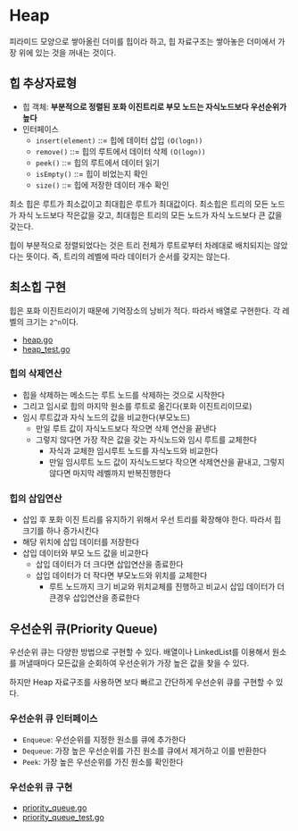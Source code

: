 # Heap

피라미드 모양으로 쌓아올린 더미를 힙이라 하고,
힙 자료구조는 쌓아놓은 더미에서 가장 위에 있는 것을 꺼내는 것이다.

## 힙 추상자료형

- 힙 객체: **부분적으로 정렬된 포화 이진트리로 부모 노드는 자식노드보다 우선순위가 높다**
- 인터페이스
  - `insert(element)` ::= 힙에 데이터 삽입 `(O(logn))`
  - `remove()` ::= 힙의 루트에서 데이터 삭제 `(O(logn))`
  - `peek()` ::= 힙의 루트에서 데이터 읽기
  - `isEmpty()` ::= 힙이 비었는지 확인
  - `size()` ::= 힙에 저장한 데이터 개수 확인

최소 힙은 루트가 최소값이고 최대힙은 루트가 최대값이다.
최소힙은 트리의 모든 노드가 자식 노드보다 작은값을 갖고, 최대힙은 트리의 모든 노드가 자식 노드보다 큰 값을 갖는다.

힙이 부분적으로 정렬되었다는 것은 트리 전체가 루트로부터 차례대로 배치되지는 않았다는 뜻이다.
즉, 트리의 레벨에 따라 데이터가 순서를 갖지는 않는다.

## 최소힙 구현

힙은 포화 이진트리이기 때문에 기억장소의 낭비가 적다.
따라서 배열로 구현한다. 각 레벨의 크기는 `2^n`이다.

- [heap.go](./heap.go)
- [heap_test.go](./heap_test.go)

### 힙의 삭제연산

- 힙을 삭제하는 메소드는 루트 노드를 삭제하는 것으로 시작한다
- 그리고 임시로 힙의 마지막 원소를 루트로 옮긴다(포화 이진트리이므로)
- 임시 루트값과 자식 노드의 값을 비교한다(부모노드)
  - 만일 루트 값이 자식노드보다 작으면 삭제 연산을 끝낸다
  - 그렇지 않다면 가장 작은 값을 갖는 자식노드와 임시 루트를 교체한다
    - 자식과 교체한 임시루트 노드를 자식노드와 비교한다
    - 만일 임시루트 노드 값이 자식노드보다 작으면 삭제연산을 끝내고, 그렇지 않다면 마지막 레벨까지 반복진행한다

### 힙의 삽입연산

- 삽입 후 포화 이진 트리를 유지하기 위해서 우선 트리를 확장해야 한다. 따라서 힙 크기를 하나 증가시킨다
- 해당 위치에 삽입 데이터를 저장한다
- 삽입 데이터와 부모 노드 값을 비교한다
  - 삽입 데이터가 더 크다면 삽입연산을 종료한다
  - 삽입 데이터가 더 작다면 부모노드와 위치를 교체한다
    - 루트 노드까지 크기 비교와 위치교체를 진행하고 비교시 삽입 데이터가 더 큰경우 삽입연산을 종료한다

## 우선순위 큐(Priority Queue)

우선순위 큐는 다양한 방법으로 구현할 수 있다.
배열이나 LinkedList를 이용해서 원소를 꺼낼때마다 모든값을 순회하여 우선순위가 가장 높은 값을 찾을 수 있다.

하지만 Heap 자료구조를 사용하면 보다 빠르고 간단하게 우선순위 큐를 구현할 수 있다.

### 우선순위 큐 인터페이스

- `Enqueue`: 우선순위를 지정한 원소를 큐에 추가한다
- `Dequeue`: 가장 높은 우선순위를 가진 원소를 큐에서 제거하고 이를 반환한다
- `Peek`: 가장 높은 우선순위를 가진 원소를 확인한다

### 우선순위 큐 구현

- [priority_queue.go](./priority_queue.go)
- [priority_queue_test.go](./priority_queue_test.go)
